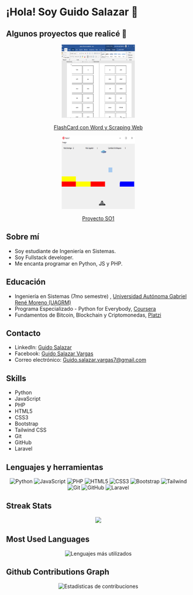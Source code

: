 # ¡Hola! Soy Guido Salazar 👋

## Algunos proyectos que realicé 👋

<div align="center">
  <a href="https://github.com/GuidoSV7/FlashCard-con-Word-y-Scraping-Web">
    <img src="https://github.com/GuidoSV7/GuidoSV7/blob/main/Proyecto%201.PNG" alt="Foto 1" title="FlashCard con Word y Scraping Web" width="200" height="200" />
    <p>FlashCard con Word y Scraping Web</p>
  </a>
  <a href="https://github.com/GuidoSV7/PROYECTOSO1">
    <img src="https://github.com/GuidoSV7/GuidoSV7/blob/main/Proyecto%202.png" alt="Foto 2" title="Proyecto SO1" width="200" height="200" />
    <p>Proyecto SO1</p>
  </a>
</div>

## Sobre mí
- Soy estudiante de Ingeniería en Sistemas.
- Soy Fullstack developer.
- Me encanta programar en Python, JS y PHP.

## Educación
- Ingeniería en Sistemas (7mo semestre) , [Universidad Autónoma Gabriel René Moreno (UAGRM)](https://www.uagrm.edu.bo/)
- Programa Especializado - Python for Everybody, [Coursera](https://www.coursera.org/account/accomplishments/specialization/certificate/KECKJNL7XLUB)
- Fundamentos de Bitcoin, Blockchain y Criptomonedas, [Platzi](https://platzi.com/p/guido-salazar-vargas/ruta/8297-fundamentos-blockchain/diploma/detalle/)

## Contacto
- LinkedIn: [Guido Salazar](https://www.linkedin.com/in/guidosalazar/)
- Facebook: [Guido Salazar Vargas](https://www.facebook.com/guido.salazarvargas.3)
- Correo electrónico: Guido.salazar.vargas7@gmail.com


## Skills

- Python
- JavaScript
- PHP
- HTML5
- CSS3
- Bootstrap
- Tailwind CSS
- Git
- GitHub
- Laravel

## Lenguajes y herramientas
<p align="center">
  <img src="https://img.icons8.com/color/80/000000/python.png" alt="Python" width="80" height="80"/>
  <img src="https://img.icons8.com/color/80/000000/javascript.png" alt="JavaScript" width="80" height="80"/>
  <img src="https://cdn-icons-png.flaticon.com/512/5968/5968332.png" alt="PHP" width="80" height="80"/>
  <img src="https://img.icons8.com/color/80/000000/html-5--v1.png" alt="HTML5" width="80" height="80"/>
  <img src="https://img.icons8.com/color/80/000000/css3.png" alt="CSS3" width="80" height="80"/>
  <img src="https://img.icons8.com/color/80/000000/bootstrap.png" alt="Bootstrap" width="80" height="80"/>
  <img src="https://cdn.icon-icons.com/icons2/2699/PNG/512/tailwindcss_logo_icon_167923.png" alt="Tailwind" width="80" height="80"/>
  <img src="https://img.icons8.com/color/80/000000/git.png" alt="Git" width="80" height="80"/>
  <img src="https://img.icons8.com/fluent/80/000000/github.png" alt="GitHub" width="80" height="80"/>
  <img src="https://img.icons8.com/fluency/80/000000/laravel.png" alt="Laravel" width="80" height="80"/>
</p>


## Streak Stats

<p align="center">
  <a href="https://github.com/DenverCoder1/github-readme-streak-stats">
    <img src="https://github-readme-streak-stats.herokuapp.com/?user=GuidoSV7&theme=dark&hide_border=true&fire=DD2727"/>
  </a>
</p>

## Most Used Languages

<p align="center">
  <img src="https://github-readme-stats.vercel.app/api/top-langs/?username=GuidoSV7&layout=compact" alt="Lenguajes más utilizados" />
</p>

## Github Contributions Graph

<p align="center">
  <img src="https://github-readme-stats.vercel.app/api?username=GuidoSV7&show_icons=true&theme=dark" alt="Estadísticas de contribuciones" />
</p>






